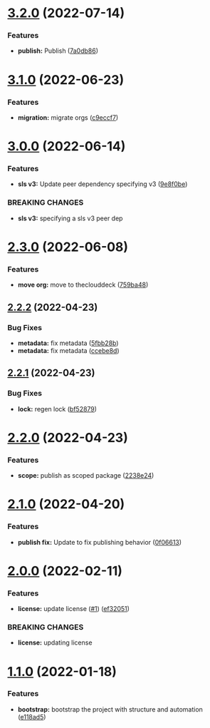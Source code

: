 # [3.2.0](https://github.com/stratiformdigital/serverless-s3-security-helper/compare/v3.1.0...v3.2.0) (2022-07-14)


### Features

* **publish:**  Publish ([7a0db86](https://github.com/stratiformdigital/serverless-s3-security-helper/commit/7a0db86b07b0b5ad9a926686ebb81acb01d4083a))

# [3.1.0](https://github.com/stratiformdigital/serverless-s3-security-helper/compare/v3.0.0...v3.1.0) (2022-06-23)


### Features

* **migration:** migrate orgs ([c9eccf7](https://github.com/stratiformdigital/serverless-s3-security-helper/commit/c9eccf78fe26836e8162580dc429c691ffd5dcc7))

# [3.0.0](https://github.com/theclouddeck/serverless-s3-security-helper/compare/v2.3.0...v3.0.0) (2022-06-14)


### Features

* **sls v3:**  Update peer dependency specifying v3 ([9e8f0be](https://github.com/theclouddeck/serverless-s3-security-helper/commit/9e8f0be4145a3f17667e39a84eece9cd14b1e0ae))


### BREAKING CHANGES

* **sls v3:** specifying a sls v3 peer dep

# [2.3.0](https://github.com/theclouddeck/serverless-s3-security-helper/compare/v2.2.2...v2.3.0) (2022-06-08)


### Features

* **move org:** move to theclouddeck ([759ba48](https://github.com/theclouddeck/serverless-s3-security-helper/commit/759ba481b4a4647463e3a907a132acd791892bc2))

## [2.2.2](https://github.com/mdial89f/serverless-s3-security-helper/compare/v2.2.1...v2.2.2) (2022-04-23)


### Bug Fixes

* **metadata:** fix metadata ([5fbb28b](https://github.com/mdial89f/serverless-s3-security-helper/commit/5fbb28ba8c4573344ea4016f91755ad2cf7b8bc7))
* **metadata:** fix metadata ([ccebe8d](https://github.com/mdial89f/serverless-s3-security-helper/commit/ccebe8d5ad1c3e6780a9a1e05ae2faddfb425743))

## [2.2.1](https://github.com/mdial89f/serverless-s3-security-helper/compare/v2.2.0...v2.2.1) (2022-04-23)


### Bug Fixes

* **lock:** regen lock ([bf52879](https://github.com/mdial89f/serverless-s3-security-helper/commit/bf5287970e11d686be4da5f51b147009f812045b))

# [2.2.0](https://github.com/mdial89f/serverless-s3-security-helper/compare/v2.1.0...v2.2.0) (2022-04-23)


### Features

* **scope:** publish as scoped package ([2238e24](https://github.com/mdial89f/serverless-s3-security-helper/commit/2238e244c0278201f46539b37e709cc7134395f7))

# [2.1.0](https://github.com/mdial89f/serverless-s3-security-helper/compare/v2.0.0...v2.1.0) (2022-04-20)


### Features

* **publish fix:**  Update to fix publishing behavior ([0f06613](https://github.com/mdial89f/serverless-s3-security-helper/commit/0f06613b8f1dd02a5bd640cdce318c44cbd587b3))

# [2.0.0](https://github.com/mdial89f/serverless-s3-security-helper/compare/v1.1.0...v2.0.0) (2022-02-11)


### Features

* **license:**  update license ([#1](https://github.com/mdial89f/serverless-s3-security-helper/issues/1)) ([ef32051](https://github.com/mdial89f/serverless-s3-security-helper/commit/ef320514471d352ddd923a64956a00022f56c724))


### BREAKING CHANGES

* **license:** updating license

# [1.1.0](https://github.com/mdial89f/serverless-s3-security-helper/compare/v1.0.0...v1.1.0) (2022-01-18)


### Features

* **bootstrap:** bootstrap the project with structure and automation ([e118ad5](https://github.com/mdial89f/serverless-s3-security-helper/commit/e118ad57536e92d5c10abe2ea120f3b0321e15d7))
